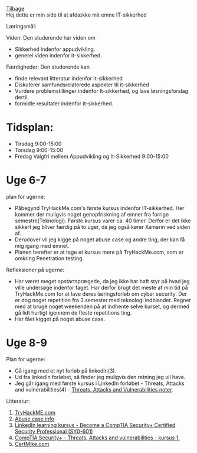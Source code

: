 [Tilbage](https://rasmustangaa.github.io/4.semester-projekt/)  
Hej dette er min side til at afdække mit emne IT-sikkerhed

Læringsmål:

Viden:
Den studerende har viden om
- Sikkerhed indenfor appudvikling.
- generel viden indenfor it-sikkerhed.

Færdigheder:
Den studerende kan
- finde relevant litteratur indenfor It-sikkerhed
- Diskuterer samfundsrelaterede aspekter til it-sikkerhed
- Vurdere problemstillinger indenfor It-sikkerhed, og lave løsningsforslag dertil.
- formidle resultater indenfor it-sikkerhed.

# Tidsplan:  
- Tirsdag 9:00-15:00
- Torsdag 9:00-15:00
- Fredag Valgfri mellem Appudvikling og It-Sikkerhed 9:00-15:00

# Uge 6-7
plan for ugerne:
- Påbegynd TryHackMe.com's første kursus indenfor IT-sikkerhed. Her kommer der muligvis noget genopfriskning af emner fra forrige semestre(Teknologi). Første kursus varer ca. 40 timer. Derfor er det ikke sikkert jeg bliver færdig på to uger, da jeg også kører Xamarin ved siden af.
- Derudover vil jeg kigge på noget abuse case og andre ting, der kan få mig igang med emnet.
- Planen herefter er at tage et kursus mere på TryHackMe.com, som er omkring Penetration testing.

Refleksioner på ugerne:
- Har været meget opstartsprægede, da jeg ikke har haft styr på hvad jeg ville undersøge indenfor faget. Har derfor brugt det meste af min tid på TryHackMe.com for at lave deres læringsforløb om cyber security. Der er dog noget repetition fra 3.semester med teknologi indblandet. Regner med at bruge noget weekenden på at indhente selve kurset, og dermed gå lidt hurtigt igennem de fleste repetitions ting.
- Har fået kigget på noget abuse case.

# Uge 8-9
Plan for ugerne:
- Gå igang med et nyt forløb på linkedIn(3).
- Ud fra linkedIn forløbet, så finder jeg muligvis den retning jeg vil have.
- Jeg går igang med første kursus i LinkedIn forløbet - Threats, Attacks and vulnerabilities(4) - [Threats, Attacks and Vulnerabilities noter](https://docs.google.com/document/d/1aN9vuyn975IJPwJSYoDo7DrhKfCvR8_X8ig1tsHfjh0/edit?usp=sharing).


Litteratur:
1. [TryHackME.com](https://tryhackme.com/)  
2. [Abuse case info](https://cheatsheetseries.owasp.org/cheatsheets/Abuse_Case_Cheat_Sheet.html)
3. [LinkedIn learning kursus - Become a CompTIA Security+ Certified Security Professional (SY0-601)](https://www.linkedin.com/learning/paths/become-a-comptia-security-plus-certified-security-professional-sy0-601?u=57075649)
4. [CompTIA Security+ - Threats, Attacks and vulnerabilities - kursus 1.](https://www.linkedin.com/learning/comptia-security-plus-sy0-601-cert-prep-1-threats-attacks-and-vulnerabilities/threats-attacks-and-vulnerabilities?autoAdvance=true&autoSkip=false&autoplay=true&contextUrn=urn%3Ali%3AlyndaLearningPath%3A57bdd64992015ae4c0cb990e&resume=true&u=57075649)
5. [CertMike.com](https://www.certmike.com/)




